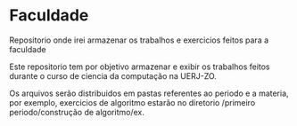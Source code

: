 # Faculdade
Repositorio onde irei armazenar os trabalhos e exercicios feitos para a faculdade

Este repositorio tem por objetivo armazenar e exibir os trabalhos feitos durante o curso de ciencia da computação na UERJ-ZO. 

Os arquivos serão distribuidos em pastas referentes ao periodo e a materia, por exemplo, exercicios de algoritmo estarão no diretorio /primeiro periodo/construção de algoritmo/ex.
